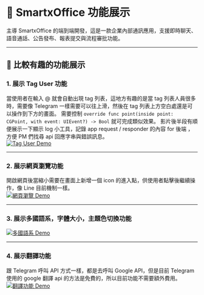 # 📱 SmartxOffice 功能展示

主導 SmartxOffice 的端到端開發，這是一款企業內部通訊應用，支援即時聊天、語音通話、公告發布、報表提交與流程審批功能。

---

## 🎥 比較有趣的功能展示

### 1. 展示 Tag User 功能
當使用者在輸入 @ 就會自動出現 tag 列表，這地方有趣的是當 tag 列表人員很多時，需要像 Telegram 一樣需要可以往上滑，然後在 tag 列表上方空白處還是可以操作到下方的畫面。
需要控制 `override func point(inside point: CGPoint, with event: UIEvent?) -> Bool` 就可完成類似效果。
影片後半段有順便展示一下顯示 log 小工具，記錄 app request / responder 的內容 for 後端 ，方便 PM 們找尋 api 回應字串與錯誤訊息。  
[![Tag User Demo](https://img.youtube.com/vi/4doc-yro3Qg/0.jpg)](https://youtube.com/shorts/4doc-yro3Qg?si=fXs53z0ksvoKnEoM)

---

### 2. 展示網頁瀏覽功能
開啟網頁後當縮小需要在畫面上新增一個 icon 的進入點，供使用者點擊後繼續操作，像 Line 目前機制一樣。  
[![網頁瀏覽 Demo](https://img.youtube.com/vi/v8z9rdZCJow/0.jpg)](https://youtube.com/shorts/v8z9rdZCJow?si=RVSOXVkC8sJzv9qn)

---

### 3. 展示多國語系，字體大小，主題色切換功能
[![多國語系 Demo](https://img.youtube.com/vi/64I8Cnaa5sw/0.jpg)](https://youtube.com/shorts/64I8Cnaa5sw?si=cYLxfe07BTt_fUGd)

---

### 4. 展示翻譯功能
跟 Telegram 呼叫 API 方式一樣，都是去呼叫 Google API，但是目前 Telegram 使用的 google 翻譯 api 的方法是免費的，所以目前功能不需要額外費用。  
[![翻譯功能 Demo](https://img.youtube.com/vi/FiuaEm0Y1Fg/0.jpg)](https://www.youtube.com/shorts/FiuaEm0Y1Fg)

